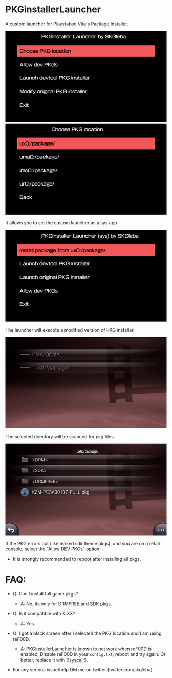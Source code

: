 # PKGinstallerLauncher
A custom launcher for Playstation Vita's Package Installer.

![ref0](https://github.com/SKGleba/PKGinstallerLauncher/raw/master/preview/vlcsnap-2018-08-13-09h00m50s992.png)
![ref1](https://github.com/SKGleba/PKGinstallerLauncher/raw/master/preview/vlcsnap-2018-08-13-09h25m24s393.png)

It allows you to set the custom launcher as a sys app

![ref2](https://github.com/SKGleba/PKGinstallerLauncher/raw/master/preview/vlcsnap-2018-08-13-09h24m43s333.png)

The launcher will execute a modified version of PKG installer.

![ref3](https://github.com/SKGleba/PKGinstallerLauncher/raw/master/preview/vlcsnap-2018-08-13-09h32m55s686.png)

The selected directory will be scanned for pkg files.

![ref4](https://github.com/SKGleba/PKGinstallerLauncher/raw/master/preview/vlcsnap-2018-08-13-09h32m34s265.png)


If the PKG errors out (like leaked sdk theme pkgs), and you are on a retail console, select the "Allow DEV PKGs" option.
 - It is strongly recommended to reboot after installing all pkgs.

# FAQ:
 - Q: Can I install full game pkgs?
   - A: No, its only for DRMFREE and SDK pkgs.
 - Q: Is it compatible with X.XX?
   - A: Yes.
 - Q: I got a black screen after I selected the PKG location and I am using reF00D.
   - A: PKGinstallerLauncher is known to not work when reF00D is enabled. Disable reF00D in your `config.txt`, reboot and try again. Or better, replace it with [0syscall6](https://github.com/SKGleba/0syscall6/releases).
   
 - For any serious issue/help DM me on twitter (twitter.com/skgleba)
